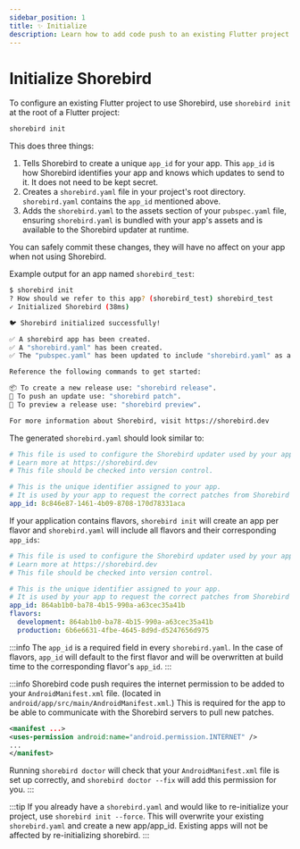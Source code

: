 ```yaml
---
sidebar_position: 1
title: ✨ Initialize
description: Learn how to add code push to an existing Flutter project.
---
```


# Initialize Shorebird

To configure an existing Flutter project to use Shorebird, use `shorebird init`
at the root of a Flutter project:

```sh
shorebird init
```

This does three things:

1. Tells Shorebird to create a unique `app_id` for your app. This `app_id` is
   how Shorebird identifies your app and knows which updates to send to it. It
   does not need to be kept secret.
1. Creates a `shorebird.yaml` file in your project's root directory.
   `shorebird.yaml` contains the `app_id` mentioned above.
1. Adds the `shorebird.yaml` to the assets section of your `pubspec.yaml` file,
   ensuring `shorebird.yaml` is bundled with your app's assets and is available
   to the Shorebird updater at runtime.

You can safely commit these changes, they will have no affect on your app
when not using Shorebird.

Example output for an app named `shorebird_test`:

```sh
$ shorebird init
? How should we refer to this app? (shorebird_test) shorebird_test
✓ Initialized Shorebird (38ms)

🐦 Shorebird initialized successfully!

✅ A shorebird app has been created.
✅ A "shorebird.yaml" has been created.
✅ The "pubspec.yaml" has been updated to include "shorebird.yaml" as an asset.

Reference the following commands to get started:

📦 To create a new release use: "shorebird release".
🚀 To push an update use: "shorebird patch".
👀 To preview a release use: "shorebird preview".

For more information about Shorebird, visit https://shorebird.dev
```

The generated `shorebird.yaml` should look similar to:

```yaml
# This file is used to configure the Shorebird updater used by your application.
# Learn more at https://shorebird.dev
# This file should be checked into version control.

# This is the unique identifier assigned to your app.
# It is used by your app to request the correct patches from Shorebird servers.
app_id: 8c846e87-1461-4b09-8708-170d78331aca
```

If your application contains flavors, `shorebird init` will create an app per flavor and `shorebird.yaml` will include all flavors and their corresponding `app_ids`:

```yaml
# This file is used to configure the Shorebird updater used by your application.
# Learn more at https://shorebird.dev
# This file should be checked into version control.

# This is the unique identifier assigned to your app.
# It is used by your app to request the correct patches from Shorebird servers.
app_id: 864ab1b0-ba78-4b15-990a-a63cec35a41b
flavors:
  development: 864ab1b0-ba78-4b15-990a-a63cec35a41b
  production: 6b6e6631-4fbe-4645-8d9d-d5247656d975
```

:::info
The `app_id` is a required field in every `shorebird.yaml`. In the case of flavors, `app_id` will default to the first flavor and will be overwritten at build time to the corresponding flavor's `app_id`.
:::

:::info
Shorebird code push requires the internet permission to be added to your
`AndroidManifest.xml` file. (located in
`android/app/src/main/AndroidManifest.xml`.) This is required for the app to be
able to communicate with the Shorebird servers to pull new patches.

```xml
<manifest ...>
<uses-permission android:name="android.permission.INTERNET" />
...
</manifest>
```

Running `shorebird doctor` will check that your `AndroidManifest.xml` file is
set up correctly, and `shorebird doctor --fix` will add this permission for you.
:::

:::tip
If you already have a `shorebird.yaml` and would like to re-initialize your project, use `shorebird init --force`. This will overwrite your existing `shorebird.yaml` and create a new app/app_id. Existing apps will not be affected by re-initializing shorebird.
:::

